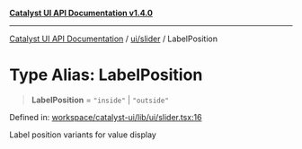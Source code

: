 [**Catalyst UI API Documentation v1.4.0**](../../../README.md)

---

[Catalyst UI API Documentation](../../../README.md) / [ui/slider](../README.md) / LabelPosition

# Type Alias: LabelPosition

> **LabelPosition** = `"inside"` \| `"outside"`

Defined in: [workspace/catalyst-ui/lib/ui/slider.tsx:16](https://github.com/TheBranchDriftCatalyst/catalyst-ui/blob/main/lib/ui/slider.tsx#L16)

Label position variants for value display
